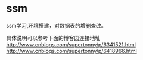 # ssm
ssm学习,环境搭建，对数据表的增删查改。

具体说明可以参考下面的博客园连接地址
http://www.cnblogs.com/supertonny/p/6341521.html
http://www.cnblogs.com/supertonny/p/6418966.html
